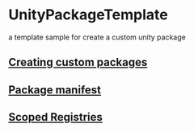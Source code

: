 # UnityPackageTemplate
a template sample for create a custom unity package

## [Creating custom packages](https://docs.unity3d.com/Manual/CustomPackages.html)

## [Package manifest](https://docs.unity3d.com/Manual/upm-manifestPkg.html)

## [Scoped Registries](https://docs.unity3d.com/2020.3/Documentation/Manual/upm-scoped.html)